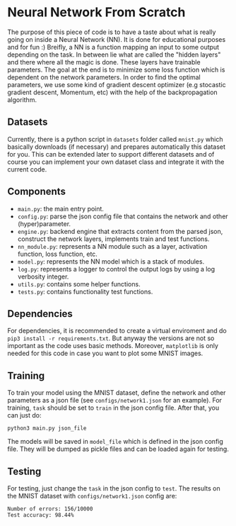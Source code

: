 # Neural Network From Scratch

The purpose of this piece of code is to have a taste about what is really going on inside a Neural Network (NN). It is done for educational purposes and for fun :) Breifly, a NN is a function mapping an input to some output depending on the task. In between lie what are called the "hidden layers" and there where all the magic is done. These layers have trainable parameters. The goal at the end is to minimize some loss function which is dependent on the network parameters. In order to find the optimal parameters, we use some kind of gradient descent optimizer (e.g stocastic gradient descent, Momentum, etc) with the help of the backpropagation algorithm.

## Datasets

Currently, there is a python script in `datasets` folder called `mnist.py` which basically downloads (if necessary) and prepares automatically this dataset for you. This can be extended later to support different datasets and of course you can implement your own dataset class and integrate it with the current code.

## Components

- `main.py`: the main entry point.
- `config.py`: parse the json config file that contains the network and other (hyper)parameter.
- `engine.py`: backend engine that extracts content from the parsed json, construct the network layers, implements train and test functions.
- `nn_module.py`: represents a NN module such as a layer, activation function, loss function, etc.
- `model.py`: represents the NN model which is a stack of modules.
- `log.py`: represents a logger to control the output logs by using a log verbosity integer.
- `utils.py`: contains some helper functions.
- `tests.py`: contains functionality test functions.

## Dependencies

For dependencies, it is recommended to create a virtual enviroment and do `pip3 install -r requirements.txt`. But anyway the versions are not so important as the code uses basic methods. Moreover, `matplotlib` is only needed for this code in case you want to plot some MNIST images.

## Training

To train your model using the MNIST dataset, define the network and other parameters as a json file (see `configs/network1.json` for an example). For training, `task` should be set to `train` in the json config file. After that, you can just do:

`python3 main.py json_file`

The models will be saved in `model_file` which is defined in the json config file. They will be dumped as pickle files and can be loaded again for testing.

## Testing

For testing, just change the `task` in the json config to `test`. The results on the MNIST dataset with `configs/network1.json` config are:
```
Number of errors: 156/10000
Test accuracy: 98.44%
```
